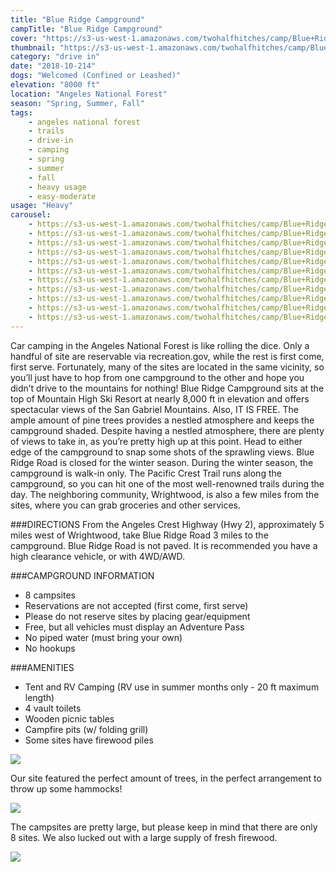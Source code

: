 ```yaml
---
title: "Blue Ridge Campground"
campTitle: "Blue Ridge Campground"
cover: "https://s3-us-west-1.amazonaws.com/twohalfhitches/camp/Blue+Ridge+Campground/_J8A6039.jpg"
thumbnail: "https://s3-us-west-1.amazonaws.com/twohalfhitches/camp/Blue+Ridge+Campground/thumbnail.jpg"
category: "drive in"
date: "2018-10-214"
dogs: "Welcomed (Confined or Leashed)"
elevation: "8000 ft"
location: "Angeles National Forest"
season: "Spring, Summer, Fall"
tags:
    - angeles national forest
    - trails
    - drive-in
    - camping
    - spring
    - summer
    - fall
    - heavy usage
    - easy-moderate
usage: "Heavy"
carousel:
    - https://s3-us-west-1.amazonaws.com/twohalfhitches/camp/Blue+Ridge+Campground/Gallery/_J8A6042.jpg
    - https://s3-us-west-1.amazonaws.com/twohalfhitches/camp/Blue+Ridge+Campground/Gallery/_J8A6043.jpg
    - https://s3-us-west-1.amazonaws.com/twohalfhitches/camp/Blue+Ridge+Campground/Gallery/_J8A6047.jpg
    - https://s3-us-west-1.amazonaws.com/twohalfhitches/camp/Blue+Ridge+Campground/Gallery/_J8A6048.jpg
    - https://s3-us-west-1.amazonaws.com/twohalfhitches/camp/Blue+Ridge+Campground/Gallery/_J8A6065.jpg
    - https://s3-us-west-1.amazonaws.com/twohalfhitches/camp/Blue+Ridge+Campground/Gallery/_J8A6067.jpg
    - https://s3-us-west-1.amazonaws.com/twohalfhitches/camp/Blue+Ridge+Campground/Gallery/_J8A6079.jpg
    - https://s3-us-west-1.amazonaws.com/twohalfhitches/camp/Blue+Ridge+Campground/Gallery/_J8A6081.jpg
    - https://s3-us-west-1.amazonaws.com/twohalfhitches/camp/Blue+Ridge+Campground/Gallery/_J8A6097.jpg
    - https://s3-us-west-1.amazonaws.com/twohalfhitches/camp/Blue+Ridge+Campground/Gallery/_J8A6099.jpg
    - https://s3-us-west-1.amazonaws.com/twohalfhitches/camp/Blue+Ridge+Campground/Gallery/_J8A6100.jpg
---
```


Car camping in the Angeles National Forest is like rolling the dice. Only a handful of site are reservable via recreation.gov, while the rest is first come, first serve. Fortunately, many of the sites are located in the same vicinity, so you’ll just have to hop from one campground to the other and hope you didn’t drive to the mountains for nothing! Blue Ridge Campground sits at the top of Mountain High Ski Resort at nearly 8,000 ft in elevation and offers spectacular views of the San Gabriel Mountains. Also, IT IS FREE. The ample amount of pine trees provides a nestled atmosphere and keeps the campground shaded. Despite having a nestled atmosphere, there are plenty of views to take in, as you’re pretty high up at this point. Head to either edge of the campground to snap some shots of the sprawling views. Blue Ridge Road is closed for the winter season. During the winter season, the campground is walk-in only. The Pacific Crest Trail runs along the campground, so you can hit one of the most well-renowned trails during the day. The neighboring community, Wrightwood, is also a few miles from the sites, where you can grab groceries and other services.

###DIRECTIONS
From the Angeles Crest Highway (Hwy 2), approximately 5 miles west of Wrightwood, take Blue Ridge Road 3 miles to the campground. Blue Ridge Road is not paved. It is recommended you have a high clearance vehicle, or with 4WD/AWD.

###CAMPGROUND INFORMATION

- 8 campsites
- Reservations are not accepted (first come, first serve)
- Please do not reserve sites by placing gear/equipment
- Free, but all vehicles must display an Adventure Pass
- No piped water (must bring your own)
- No hookups

###AMENITIES

- Tent and RV Camping (RV use in summer months only - 20 ft maximum length)
- 4 vault toilets
- Wooden picnic tables
- Campfire pits (w/ folding grill)
- Some sites have firewood piles

![](https://s3-us-west-1.amazonaws.com/twohalfhitches/camp/Blue+Ridge+Campground/Content/_J8A6051.jpg)

Our site featured the perfect amount of trees, in the perfect arrangement to throw up some hammocks!

![](https://s3-us-west-1.amazonaws.com/twohalfhitches/camp/Blue+Ridge+Campground/Content/_J8A6059.jpg)

The campsites are pretty large, but please keep in mind that there are only 8 sites. We also lucked out with a large supply of fresh firewood.

![](https://s3-us-west-1.amazonaws.com/twohalfhitches/camp/Blue+Ridge+Campground/Content/_J8A6095.jpg)
